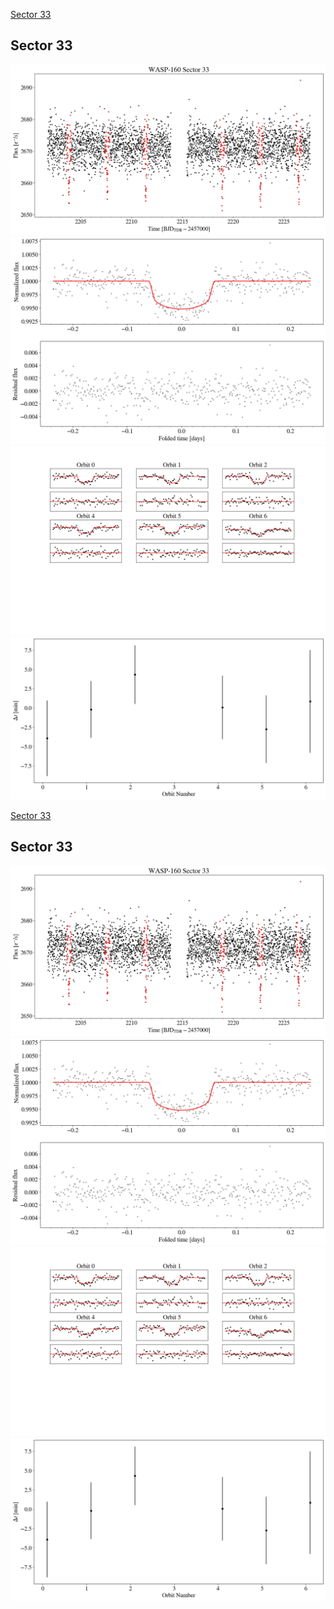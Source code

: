 [Sector 33](#sector33)

<a name = "sector33"></a>
## Sector 33
![alt text](/tt/WASP-160_Sector_33/WASP-160_Sector_33_a_TimeSeries.png)
![alt text](/tt/WASP-160_Sector_33/WASP-160_Sector_33_b_FoldedLightCurve.png)
![alt text](/tt/WASP-160_Sector_33/WASP-160_Sector_33_b_IndividualTransitsWithFit.png)
![alt text](/tt/WASP-160_Sector_33/WASP-160_Sector_33_c_TimingResiduals.png)

[Sector 33](#sector33)

<a name = "sector33"></a>
## Sector 33
![alt text](/tt/WASP-160_Sector_33/WASP-160_Sector_33_a_TimeSeries.png)
![alt text](/tt/WASP-160_Sector_33/WASP-160_Sector_33_b_FoldedLightCurve.png)
![alt text](/tt/WASP-160_Sector_33/WASP-160_Sector_33_b_IndividualTransitsWithFit.png)
![alt text](/tt/WASP-160_Sector_33/WASP-160_Sector_33_c_TimingResiduals.png)

